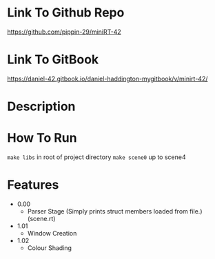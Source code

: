 # Link To Github Repo

https://github.com/pippin-29/miniRT-42

# Link To GitBook

https://daniel-42.gitbook.io/daniel-haddington-mygitbook/v/minirt-42/

# Description

# How To Run
`` make libs `` in root of project directory
`` make scene0 `` up to scene4

# Features
 - 0.00
	- Parser Stage (Simply prints struct members loaded from file.) (scene.rt)
 - 1.01
	- Window Creation
 - 1.02
	- Colour Shading